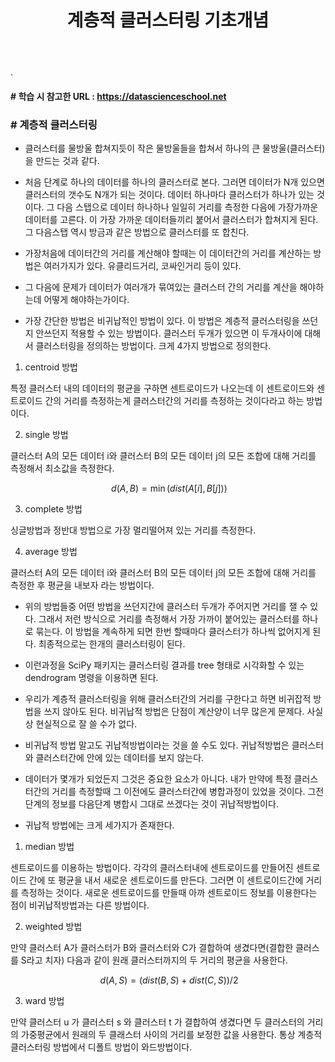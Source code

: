 ﻿---
layout: post
title: "계층적 클러스터링 기초개념"
tags: [클러스터링]
comments: true
---

.


#### # 학습 시 참고한 URL : https://datascienceschool.net

### # 계층적 클러스터링

- 클러스터를 물방울 합쳐지듯이 작은 물방울들을 합쳐서 하나의 큰 물방울(클러스터)을 만드는 것과 같다. 


- 처음 단계로 하나의 데이터를 하나의 클러스터로 본다. 그러면 데이터가 N개 있으면 클러스터의 갯수도 N개가 되는 것이다. 데이터 하나마다 클러스터가 하나가 있는 것이다. 그 다음 스탭으로 데이터 하나하나 일일히 거리를 측정한 다음에 가장가까운 데이터를 고른다. 이 가장 가까운 데이터들끼리 붙어서 클러스터가 합쳐지게 된다. 그 다음스탭 역시 방금과 같은 방법으로 클러스터를 또 합친다. 


- 가장처음에 데이터간의 거리를 계산해야 할때는 이 데이터간의 거리를 계산하는 방법은 여러가지가 있다. 유클리드거리, 코싸인거리 등이 있다. 


- 그 다음에 문제가 데이터가 여러개가 묶여있는 클러스터 간의 거리를 계산을 해야하는데 어떻게 해야하는가이다. 


- 가장 간단한 방법은 비귀납적인 방법이 있다. 이 방법은 계층적 클러스터링을 쓰던지 안쓰던지 적용할 수 있는 방법이다. 클러스터 두개가 있으면 이 두개사이에 대해서 클러스터링을 정의하는 방법이다. 크게 4가지 방법으로 정의한다.

1) centroid 방법

특정 클러스터 내의 데이터의 평균을 구하면 센트로이드가 나오는데 이 센트로이드와 센트로이드 간의 거리를 측정하는게 클러스터간의 거리를 측정하는 것이다라고 하는 방법이다. 

2) single 방법

클러스터  A의 모든 데이터  i와 클러스터 B의 모든 데이터 j의 모든 조합에 대해 거리를 측정해서 최소값을 측정한다.

$$\ d(A,B) = \min(dist(A[i],B[j])) $$


3) complete 방법

싱글방법과 정반대 방법으로 가장 멀리떨어져 있는 거리를 측정한다.


4) average 방법

클러스터  A의 모든 데이터 i와 클러스터 B의 모든 데이터 j의 모든 조합에 대해 거리를 측정한 후 평균을 내보자 라는 방법이다.


- 위의 방법들중 어떤 방법을 쓰던지간에 클러스터 두개가 주어지면 거리를 잴 수 있다. 그래서 저런 방식으로 거리를 측정해서 가장 가까이 붙어있는 클러스터를 하나로 묶는다. 이 방법을 계속하게 되면 한번 할때마다 클러스터가 하나씩 없어지게 된다. 최종적으로는 한개의 클러스터링이 된다. 


- 이런과정을 SciPy 패키지는 클러스터링 결과를 tree 형태로 시각화할 수 있는 dendrogram 명령을 이용하면 된다.

- 우리가 계층적 클러스터링을 위해 클러스터간의 거리를 구한다고 하면 비귀잡적 방법을 쓰지 않아도 된다. 비귀납적 방법은 단점이 계산양이 너무 많은게 문제다. 사실상 현실적으로 잘 쓸 수가 없다.


- 비귀납적 방법 말고도 귀납적방법이라는 것을 쓸 수도 있다. 귀납적방법은 클러스터와 클러스터간에 안에 있는 데이터를 보지 않는다.


- 데이터가 몇개가 되었든지 그것은 중요한 요소가 아니다. 내가 만약에 특정 클러스터간의 거리를 측정할때 그 이전에도 클러스터간에 병합과정이 있었을 것이다. 그전단계의 정보를 다음단계 병합시 그대로 쓰겠다는 것이 귀납적방법이다.  


- 귀납적 방법에는 크게 세가지가 존재한다.

1) median 방법

센트로이드를 이용하는 방법이다. 각각의 클러스터내에 센트로이드를 만들어진 센트로이드 간에 또 평균을 내서 새로운 센트로이드를 만든다. 그러면 이 센트로이드간에 거리를 측정하는 것이다. 새로운 센트로이드를 만들때 아까 센트로이드 정보를 이용한다는 점이 비귀납적방법과는 다른 방법이다.

2) weighted 방법

만약 클러스터  A가 클러스터가  B와 클러스터와 C가 결합하여 생겼다면(결합한 클러스를 S라고 치자) 다음과 같이 원래 클러스터까지의 두 거리의 평균을 사용한다.

$$\ d(A,S) = (dist(B,S) + dist(C,S))/2 $$


3) ward 방법

만약 클러스터  u 가 클러스터  s 와 클러스터  t 가 결합하여 생겼다면 두 클러스터의 거리의 가중평균에서 원래의 두 클래스터 사이의 거리를 보정한 값을 사용한다. 통상 계층적 클러스터링 방법에서 디폴트 방법이 와드방법이다.
